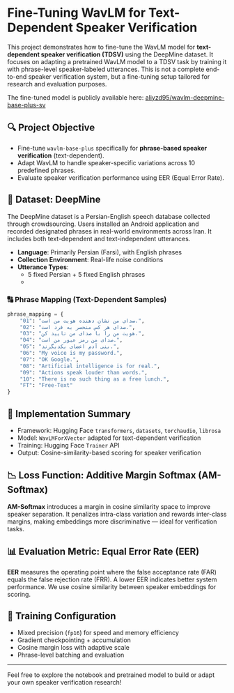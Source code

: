 # Fine-Tuning WavLM for Text-Dependent Speaker Verification

This project demonstrates how to fine-tune the WavLM model for **text-dependent speaker verification (TDSV)** using the DeepMine dataset. It focuses on adapting a pretrained WavLM model to a TDSV task by training it with phrase-level speaker-labeled utterances. This is not a complete end-to-end speaker verification system, but a fine-tuning setup tailored for research and evaluation purposes.

The fine-tuned model is publicly available here: [aliyzd95/wavlm-deepmine-base-plus-sv](https://huggingface.co/aliyzd95/wavlm-deepmine-base-plus-sv)

## 🔍 Project Objective
- Fine-tune `wavlm-base-plus` specifically for **phrase-based speaker verification** (text-dependent).
- Adapt WavLM to handle speaker-specific variations across 10 predefined phrases.
- Evaluate speaker verification performance using EER (Equal Error Rate).

## 📂 Dataset: DeepMine
The DeepMine dataset is a Persian-English speech database collected through crowdsourcing. Users installed an Android application and recorded designated phrases in real-world environments across Iran. It includes both text-dependent and text-independent utterances.

- **Language**: Primarily Persian (Farsi), with English phrases
- **Collection Environment**: Real-life noise conditions
- **Utterance Types**:
  - 5 fixed Persian + 5 fixed English phrases
  - 
### 🔠 Phrase Mapping (Text-Dependent Samples)
```python
phrase_mapping = {
    "01": "صدای من نشان دهنده هویت من است.",
    "02": "صدای هر کس منحصر به فرد است.",
    "03": "هویت من را با صدای من تایید کن.",
    "04": "صدای من رمز عبور من است.",
    "05": "بنی آدم اعضای یکدیگرند.",
    "06": "My voice is my password.",
    "07": "OK Google.",
    "08": "Artificial intelligence is for real.",
    "09": "Actions speak louder than words.",
    "10": "There is no such thing as a free lunch.",
    "FT": "Free-Text"
}
```


## 🚀 Implementation Summary
- Framework: Hugging Face `transformers`, `datasets`, `torchaudio`, `librosa`
- Model: `WavLMForXVector` adapted for text-dependent verification
- Training: Hugging Face `Trainer` API
- Output: Cosine-similarity-based scoring for speaker verification

## 📉 Loss Function: Additive Margin Softmax (AM-Softmax)
**AM-Softmax** introduces a margin in cosine similarity space to improve speaker separation. It penalizes intra-class variation and rewards inter-class margins, making embeddings more discriminative — ideal for verification tasks.

## 📊 Evaluation Metric: Equal Error Rate (EER)
**EER** measures the operating point where the false acceptance rate (FAR) equals the false rejection rate (FRR). A lower EER indicates better system performance. We use cosine similarity between speaker embeddings for scoring.

## 🧠 Training Configuration
- Mixed precision (`fp16`) for speed and memory efficiency
- Gradient checkpointing + accumulation
- Cosine margin loss with adaptive scale
- Phrase-level batching and evaluation
---
Feel free to explore the notebook and pretrained model to build or adapt your own speaker verification research!

